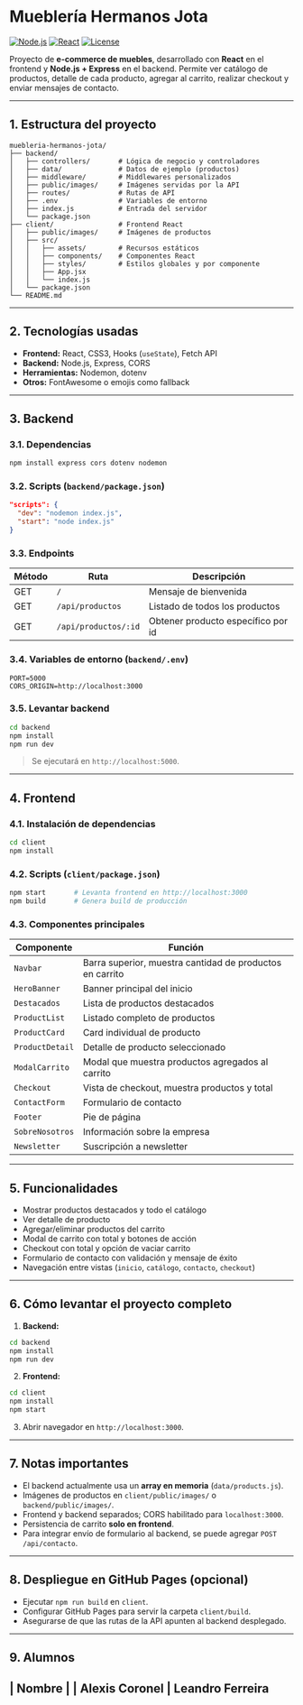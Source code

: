 #  Mueblería Hermanos Jota

[![Node.js](https://img.shields.io/badge/Node.js-339933?logo=node.js\&logoColor=white)](https://nodejs.org/)
[![React](https://img.shields.io/badge/React-61DAFB?logo=react\&logoColor=black)](https://reactjs.org/)
[![License](https://img.shields.io/badge/License-MIT-blue)](LICENSE)

Proyecto de **e-commerce de muebles**, desarrollado con **React** en el frontend y **Node.js + Express** en el backend. Permite ver catálogo de productos, detalle de cada producto, agregar al carrito, realizar checkout y enviar mensajes de contacto.

---

## 1. Estructura del proyecto

```
muebleria-hermanos-jota/
├── backend/
│   ├── controllers/       # Lógica de negocio y controladores
│   ├── data/              # Datos de ejemplo (productos)
│   ├── middleware/        # Middlewares personalizados
│   ├── public/images/     # Imágenes servidas por la API
│   ├── routes/            # Rutas de API
│   ├── .env               # Variables de entorno
│   ├── index.js           # Entrada del servidor
│   └── package.json
├── client/                # Frontend React
│   ├── public/images/     # Imágenes de productos
│   ├── src/
│   │   ├── assets/        # Recursos estáticos
│   │   ├── components/    # Componentes React
│   │   ├── styles/        # Estilos globales y por componente
│   │   ├── App.jsx
│   │   └── index.js
│   └── package.json
└── README.md
```

---

## 2. Tecnologías usadas

* **Frontend:** React, CSS3, Hooks (`useState`), Fetch API
* **Backend:** Node.js, Express, CORS
* **Herramientas:** Nodemon, dotenv
* **Otros:** FontAwesome o emojis como fallback

---

## 3. Backend

### 3.1. Dependencias

```bash
npm install express cors dotenv nodemon
```

### 3.2. Scripts (`backend/package.json`)

```json
"scripts": {
  "dev": "nodemon index.js",
  "start": "node index.js"
}
```

### 3.3. Endpoints

| Método | Ruta                 | Descripción                        |
| ------ | -------------------- | ---------------------------------- |
| GET    | `/`                  | Mensaje de bienvenida              |
| GET    | `/api/productos`     | Listado de todos los productos     |
| GET    | `/api/productos/:id` | Obtener producto específico por id |

### 3.4. Variables de entorno (`backend/.env`)

```env
PORT=5000
CORS_ORIGIN=http://localhost:3000
```

### 3.5. Levantar backend

```bash
cd backend
npm install
npm run dev
```

> Se ejecutará en `http://localhost:5000`.

---

## 4. Frontend

### 4.1. Instalación de dependencias

```bash
cd client
npm install
```

### 4.2. Scripts (`client/package.json`)

```bash
npm start       # Levanta frontend en http://localhost:3000
npm build       # Genera build de producción
```

### 4.3. Componentes principales

| Componente      | Función                                                  |
| --------------- | -------------------------------------------------------- |
| `Navbar`        | Barra superior, muestra cantidad de productos en carrito |
| `HeroBanner`    | Banner principal del inicio                              |
| `Destacados`    | Lista de productos destacados                            |
| `ProductList`   | Listado completo de productos                            |
| `ProductCard`   | Card individual de producto                              |
| `ProductDetail` | Detalle de producto seleccionado                         |
| `ModalCarrito`  | Modal que muestra productos agregados al carrito         |
| `Checkout`      | Vista de checkout, muestra productos y total             |
| `ContactForm`   | Formulario de contacto                                   |
| `Footer`        | Pie de página                                            |
| `SobreNosotros` | Información sobre la empresa                             |
| `Newsletter`    | Suscripción a newsletter                                 |

---

## 5. Funcionalidades

* Mostrar productos destacados y todo el catálogo
* Ver detalle de producto
* Agregar/eliminar productos del carrito
* Modal de carrito con total y botones de acción
* Checkout con total y opción de vaciar carrito
* Formulario de contacto con validación y mensaje de éxito
* Navegación entre vistas (`inicio`, `catálogo`, `contacto`, `checkout`)

---

## 6. Cómo levantar el proyecto completo

1. **Backend:**

```bash
cd backend
npm install
npm run dev
```

2. **Frontend:**

```bash
cd client
npm install
npm start
```

3. Abrir navegador en `http://localhost:3000`.

---

## 7. Notas importantes

* El backend actualmente usa un **array en memoria** (`data/products.js`).
* Imágenes de productos en `client/public/images/` o `backend/public/images/`.
* Frontend y backend separados; CORS habilitado para `localhost:3000`.
* Persistencia de carrito **solo en frontend**.
* Para integrar envío de formulario al backend, se puede agregar `POST /api/contacto`.

---

## 8. Despliegue en GitHub Pages (opcional)

* Ejecutar `npm run build` en `client`.
* Configurar GitHub Pages para servir la carpeta `client/build`.
* Asegurarse de que las rutas de la API apunten al backend desplegado.

---

## 9. Alumnos

| Nombre         |
| Alexis Coronel
| Leandro Ferreira    
---


